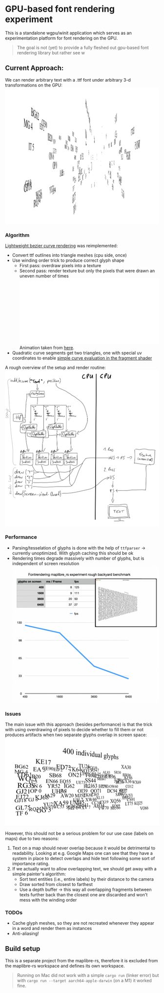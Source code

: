 # GPU-based font rendering experiment

This is a standalone wgpu/winit application which serves as an experimentation platform for font rendering on the GPU.

> The goal is not (yet) to provide a fully fleshed out gpu-based font rendering library but rather see w


## Current Approach:
We can render arbitrary text with a .ttf font under arbitrary 3-d transformations on the GPU:
![](./doc/perspective_transform.png)


### Algorithm
[Lightweight bezier curve rendering](https://medium.com/@evanwallace/easy-scalable-text-rendering-on-the-gpu-c3f4d782c5ac) was reimplemented:

* Convert ttf outlines into triangle meshes (cpu side, once)
* Use winding order trick to produce correct glyph shape
    - First pass: overdraw pixels into a texture
    - Second pass: render texture but only the pixels that were drawn an uneven number of times
![](./doc/animation.gif)
Animation taken from [here](https://medium.com/@evanwallace/easy-scalable-text-rendering-on-the-gpu-c3f4d782c5ac).
* Quadratic curve segments get two triangles, one with special uv coordinates to enable [simple curve evaluation in the fragment shader](https://developer.nvidia.com/gpugems/gpugems3/part-iv-image-effects/chapter-25-rendering-vector-art-gpu)

A rough overview of the setup and render routine:
![](./doc/overview.png)

### Performance
* Parsing/tesselation of glyphs is done with the help of `ttfparser` -> currently unoptimized. With glyph caching this should be ok
* Rendering times degrade massively with number of glyphs, but is independent of screen resolution
![](./doc/benchmark_2022-04-24.png)

### Issues

The main issue with this approach (besides performance) is that the trick with using overdrawing of pixels to decide whether to fill them or not produces artifacts when two separate glyphs overlap in screen space:
![](./doc/overlapping_problem.png)

However, this should not be a serious problem for our use case (labels on maps) due to two reasons:
1. Text on a map should never overlap because it would be detrimental to readability. Looking at e.g. Google Maps one can see that they have a system in place to detect overlaps and hide text following some sort of importance rating.
2. If we actually want to allow overlapping text, we should get away with a simple painter's algorithm:
    * Sort text entities (i.e., entire labels) by their distance to the camera
    * Draw sorted from closest to farthest
    * Use a depth buffer -> this way all overlapping fragments between texts further back than the closest one are discarded and won't mess with the winding order

### TODOs
* Cache glyph meshes, so they are not recreated whenever they appear in a word and render them as instances
* Anti-aliasing!

## Build setup
This is a separate project from the maplibre-rs, therefore it is excluded from the maplibre-rs workspace and defines its own workspace.

> Running on Mac did not work with a simple `cargo run` (linker error) but with `cargo run --target aarch64-apple-darwin` (on a M1) it worked fine.